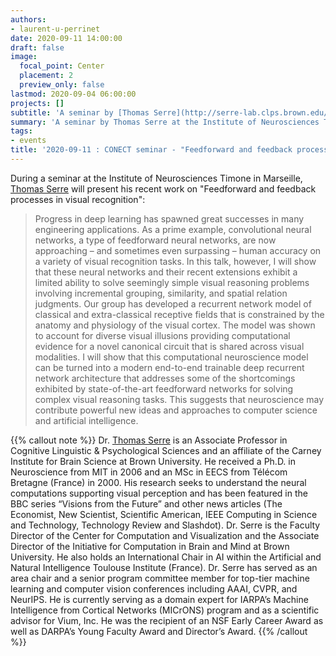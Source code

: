 ```yaml
---
authors:
- laurent-u-perrinet
date: 2020-09-11 14:00:00
draft: false
image:
  focal_point: Center
  placement: 2
  preview_only: false
lastmod: 2020-09-04 06:00:00
projects: []
subtitle: 'A seminar by [Thomas Serre](http://serre-lab.clps.brown.edu/) at the Institute of Neurosciences Timone in Marseille.'
summary: 'A seminar by Thomas Serre at the Institute of Neurosciences Timone in Marseille.'
tags:
- events
title: '2020-09-11 : CONECT seminar - "Feedforward and feedback processes in visual recognition" (T Serre)'
---
```


During a seminar at the Institute of Neurosciences Timone in Marseille, [Thomas Serre](http://serre-lab.clps.brown.edu/) will present his recent work on "Feedforward and feedback processes in visual recognition":

> Progress in deep learning has spawned great successes in many engineering applications. As a prime example, convolutional neural networks, a type of feedforward neural networks, are now approaching – and sometimes even surpassing – human accuracy on a variety of visual recognition tasks. In this talk, however, I will show that these neural networks and their recent extensions exhibit a limited ability to solve seemingly simple visual reasoning problems involving incremental grouping, similarity, and spatial relation judgments. Our group has developed a recurrent network model of classical and extra-classical receptive fields that is constrained by the anatomy and physiology of the visual cortex. The model was shown to account for diverse visual illusions providing computational evidence for a novel canonical circuit that is shared across visual modalities. I will show that this computational neuroscience model can be turned into a modern end-to-end trainable deep recurrent network architecture that addresses some of the shortcomings exhibited by state-of-the-art feedforward networks for solving complex visual reasoning tasks. This suggests that neuroscience may contribute powerful new ideas and approaches to computer science and artificial intelligence.

{{% callout note %}}
Dr. [Thomas Serre](http://serre-lab.clps.brown.edu/) is an Associate Professor in Cognitive Linguistic & Psychological Sciences and an affiliate of the Carney Institute for Brain Science at Brown University. He received a Ph.D. in Neuroscience from MIT in 2006 and an MSc in EECS from Télécom Bretagne (France) in 2000. His research seeks to understand the neural computations supporting visual perception and has been featured in the BBC series “Visions from the Future” and other news articles (The Economist, New Scientist, Scientific American, IEEE Computing in Science and Technology, Technology Review and Slashdot). Dr. Serre is the Faculty Director of the Center for Computation and Visualization and the Associate Director of the Initiative for Computation in Brain and Mind at Brown University. He also holds an International Chair in AI within the Artificial and Natural Intelligence Toulouse Institute (France). Dr. Serre has served as an area chair and a senior program committee member for top-tier machine learning and computer vision conferences including AAAI, CVPR, and NeurIPS. He is currently serving as a domain expert for IARPA’s Machine Intelligence from Cortical Networks (MICrONS) program and as a scientific advisor for Vium, Inc. He was the recipient of an NSF Early Career Award as well as DARPA’s Young Faculty Award and Director’s Award.
{{% /callout %}}
